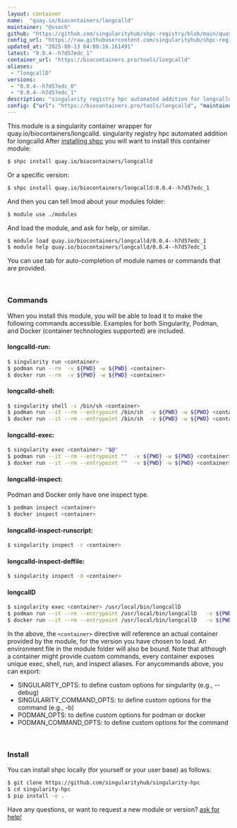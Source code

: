 ```yaml
---
layout: container
name:  "quay.io/biocontainers/longcalld"
maintainer: "@vsoch"
github: "https://github.com/singularityhub/shpc-registry/blob/main/quay.io/biocontainers/longcalld/container.yaml"
config_url: "https://raw.githubusercontent.com/singularityhub/shpc-registry/main/quay.io/biocontainers/longcalld/container.yaml"
updated_at: "2025-08-13 04:08:16.161491"
latest: "0.0.4--h7d57edc_1"
container_url: "https://biocontainers.pro/tools/longcalld"
aliases:
 - "longcallD"
versions:
 - "0.0.4--h7d57edc_0"
 - "0.0.4--h7d57edc_1"
description: "singularity registry hpc automated addition for longcalld"
config: {"url": "https://biocontainers.pro/tools/longcalld", "maintainer": "@vsoch", "description": "singularity registry hpc automated addition for longcalld", "latest": {"0.0.4--h7d57edc_1": "sha256:623c78e058a4ee356c05b7bee3d4b48646deac99108301f89540fc6509041283"}, "tags": {"0.0.4--h7d57edc_0": "sha256:2faac568a800c57b996353c203c1c4bce9a50b498ee1ce40a7c8ecc4fa261455", "0.0.4--h7d57edc_1": "sha256:623c78e058a4ee356c05b7bee3d4b48646deac99108301f89540fc6509041283"}, "docker": "quay.io/biocontainers/longcalld", "aliases": {"longcallD": "/usr/local/bin/longcallD"}}
---
```


This module is a singularity container wrapper for quay.io/biocontainers/longcalld.
singularity registry hpc automated addition for longcalld
After [installing shpc](#install) you will want to install this container module:


```bash
$ shpc install quay.io/biocontainers/longcalld
```

Or a specific version:

```bash
$ shpc install quay.io/biocontainers/longcalld:0.0.4--h7d57edc_1
```

And then you can tell lmod about your modules folder:

```bash
$ module use ./modules
```

And load the module, and ask for help, or similar.

```bash
$ module load quay.io/biocontainers/longcalld/0.0.4--h7d57edc_1
$ module help quay.io/biocontainers/longcalld/0.0.4--h7d57edc_1
```

You can use tab for auto-completion of module names or commands that are provided.

<br>

### Commands

When you install this module, you will be able to load it to make the following commands accessible.
Examples for both Singularity, Podman, and Docker (container technologies supported) are included.

#### longcalld-run:

```bash
$ singularity run <container>
$ podman run --rm  -v ${PWD} -w ${PWD} <container>
$ docker run --rm  -v ${PWD} -w ${PWD} <container>
```

#### longcalld-shell:

```bash
$ singularity shell -s /bin/sh <container>
$ podman run --it --rm --entrypoint /bin/sh  -v ${PWD} -w ${PWD} <container>
$ docker run --it --rm --entrypoint /bin/sh  -v ${PWD} -w ${PWD} <container>
```

#### longcalld-exec:

```bash
$ singularity exec <container> "$@"
$ podman run --it --rm --entrypoint ""  -v ${PWD} -w ${PWD} <container> "$@"
$ docker run --it --rm --entrypoint ""  -v ${PWD} -w ${PWD} <container> "$@"
```

#### longcalld-inspect:

Podman and Docker only have one inspect type.

```bash
$ podman inspect <container>
$ docker inspect <container>
```

#### longcalld-inspect-runscript:

```bash
$ singularity inspect -r <container>
```

#### longcalld-inspect-deffile:

```bash
$ singularity inspect -d <container>
```


#### longcallD

```bash
$ singularity exec <container> /usr/local/bin/longcallD
$ podman run --it --rm --entrypoint /usr/local/bin/longcallD   -v ${PWD} -w ${PWD} <container> -c " $@"
$ docker run --it --rm --entrypoint /usr/local/bin/longcallD   -v ${PWD} -w ${PWD} <container> -c " $@"
```



In the above, the `<container>` directive will reference an actual container provided
by the module, for the version you have chosen to load. An environment file in the
module folder will also be bound. Note that although a container
might provide custom commands, every container exposes unique exec, shell, run, and
inspect aliases. For anycommands above, you can export:

 - SINGULARITY_OPTS: to define custom options for singularity (e.g., --debug)
 - SINGULARITY_COMMAND_OPTS: to define custom options for the command (e.g., -b)
 - PODMAN_OPTS: to define custom options for podman or docker
 - PODMAN_COMMAND_OPTS: to define custom options for the command

<br>

### Install

You can install shpc locally (for yourself or your user base) as follows:

```bash
$ git clone https://github.com/singularityhub/singularity-hpc
$ cd singularity-hpc
$ pip install -e .
```

Have any questions, or want to request a new module or version? [ask for help!](https://github.com/singularityhub/singularity-hpc/issues)